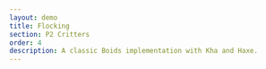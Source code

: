 ```yaml
---
layout: demo
title: Flocking
section: P2 Critters
order: 4
description: A classic Boids implementation with Kha and Haxe.
---
```

